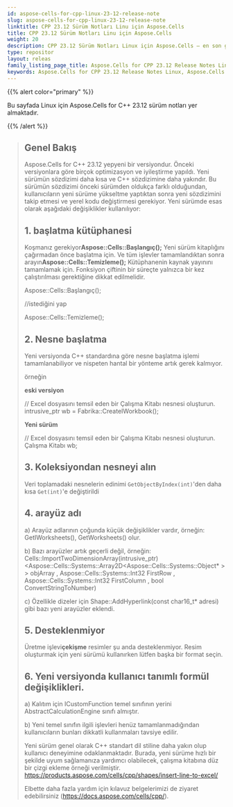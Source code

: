 ```yaml
---
id: aspose-cells-for-cpp-linux-23-12-release-note
slug: aspose-cells-for-cpp-linux-23-12-release-note
linktitle: CPP 23.12 Sürüm Notları Linu için Aspose.Cells
title: CPP 23.12 Sürüm Notları Linu için Aspose.Cells
weight: 20
description: CPP 23.12 Sürüm Notları Linux için Aspose.Cells – en son geliştirmeler, yeni özellikler ve düzeltmeler
type: repositor
layout: releas
family_listing_page_title: Aspose.Cells for CPP 23.12 Release Notes Linu
keywords: Aspose.Cells for CPP 23.12 Release Notes Linux, Aspose.Cells for CPP 23.12 Linux updates and fixe
---
```

{{% alert color="primary" %}}

Bu sayfada Linux için Aspose.Cells for C++ 23.12 sürüm notları yer almaktadır.

{{% /alert %}}

> ## Genel Bakış
> Aspose.Cells for C++ 23.12 yepyeni bir versiyondur. Önceki versiyonlara göre birçok optimizasyon ve iyileştirme yapıldı. Yeni sürümün sözdizimi daha kısa ve C++ sözdizimine daha yakındır.
> Bu sürümün sözdizimi önceki sürümden oldukça farklı olduğundan, kullanıcıların yeni sürüme yükseltme yaptıktan sonra yeni sözdizimini takip etmesi ve yerel kodu değiştirmesi gerekiyor.
> Yeni sürümde esas olarak aşağıdaki değişiklikler kullanılıyor:
>
> ## 1. başlatma kütüphanesi
>
 > Koşmanız gerekiyor**Aspose::Cells::Başlangıç();** Yeni sürüm kitaplığını çağırmadan önce başlatma için. Ve tüm işlevler tamamlandıktan sonra arayın**Aspose::Cells::Temizleme();** Kütüphanenin kaynak yayınını tamamlamak için.
> Fonksiyon çiftinin bir süreçte yalnızca bir kez çalıştırılması gerektiğine dikkat edilmelidir.
>
> Aspose::Cells::Başlangıç();
>     
> //istediğini yap
>     
> Aspose::Cells::Temizleme();
>
> ## 2. Nesne başlatma
>
> Yeni versiyonda C++ standardına göre nesne başlatma işlemi tamamlanabiliyor ve nispeten hantal bir yönteme artık gerek kalmıyor.
> 
> örneğin
> 
>    **eski versiyon**
>
> // Excel dosyasını temsil eden bir Çalışma Kitabı nesnesi oluşturun.
> intrusive_ptr<IWorkbook> wb = Fabrika::CreateIWorkbook();
>
>    **Yeni sürüm**
>
> // Excel dosyasını temsil eden bir Çalışma Kitabı nesnesi oluşturun.
> Çalışma Kitabı wb;
>
> ## 3. Koleksiyondan nesneyi alın
> Veri toplamadaki nesnelerin edinimi `GetObjectByIndex(int)`'den daha kısa `Get(int)`'e değiştirildi
>
> ## 4. arayüz adı
> 
 > a) Arayüz adlarının çoğunda küçük değişiklikler vardır, örneğin: GetIWorksheets(), GetWorksheets() olur.
>
> b) Bazı arayüzler artık geçerli değil, örneğin: Cells::ImportTwoDimensionArray(intrusive_ptr)<Aspose::Cells::Systems::Array2D<Aspose::Cells::Systems::Object* > > objArray , Aspose::Cells::Systems::Int32 FirstRow , Aspose::Cells::Systems::Int32 FirstColumn , bool ConvertStringToNumber)
>
> c) Özellikle dizeler için Shape::AddHyperlink(const char16_t* adresi) gibi bazı yeni arayüzler eklendi.
>
> ## 5. Desteklenmiyor
>
 > Üretme işlevi**çekişme** resimler şu anda desteklenmiyor. Resim oluşturmak için yeni sürümü kullanırken lütfen başka bir format seçin.
>
> ## 6. Yeni versiyonda kullanıcı tanımlı formül değişiklikleri.
>
> a) Kalıtım için ICustomFunction temel sınıfının yerini AbstractCalculationEngine sınıfı almıştır.
>
> b) Yeni temel sınıfın ilgili işlevleri henüz tamamlanmadığından kullanıcıların bunları dikkatli kullanmaları tavsiye edilir.
>
> Yeni sürüm genel olarak C++ standart dil stiline daha yakın olup kullanıcı deneyimine odaklanmaktadır. Burada, yeni sürüme hızlı bir şekilde uyum sağlamanıza yardımcı olabilecek, çalışma kitabına düz bir çizgi ekleme örneği verilmiştir.
> https://products.aspose.com/cells/cpp/shapes/insert-line-to-excel/
>
> Elbette daha fazla yardım için kılavuz belgelerimizi de ziyaret edebilirsiniz (https://docs.aspose.com/cells/cpp/).

